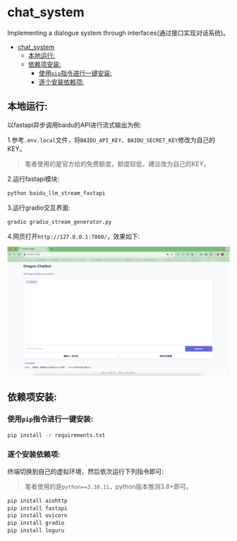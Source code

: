 # chat_system

Implementing a dialogue system through interfaces(通过接口实现对话系统)。<br>
- [chat\_system](#chat_system)
  - [本地运行:](#本地运行)
  - [依赖项安装:](#依赖项安装)
    - [使用`pip`指令进行一键安装:](#使用pip指令进行一键安装)
    - [逐个安装依赖项:](#逐个安装依赖项)

## 本地运行:

以fastapi异步调用baidu的API进行流式输出为例:<br>

1.参考`.env.local`文件，将`BAIDU_API_KEY`、`BAIDU_SECRET_KEY`修改为自己的KEY。

> 笔者使用的是官方给的免费额度，额度较低，建议改为自己的KEY。

2.运行fastapi模块:<br>

```bash
python baidu_llm_stream_fastapi
```

3.运行gradio交互界面:<br>

```bash
gradio gradio_stream_generator.py
```

4.网页打开`http://127.0.0.1:7860/`，效果如下:

![image](./materials/gradio界面.jpg)


## 依赖项安装:

### 使用`pip`指令进行一键安装:

```bash
pip install -r requirements.txt
```

### 逐个安装依赖项:

终端切换到自己的虚拟环境，然后依次运行下列指令即可:<br>

> 笔者使用的是`python==3.10.11`，python版本推测3.8+即可。

```bash
pip install aiohttp
pip install fastapi
pip install uvicorn
pip install gradio
pip install loguru
```
